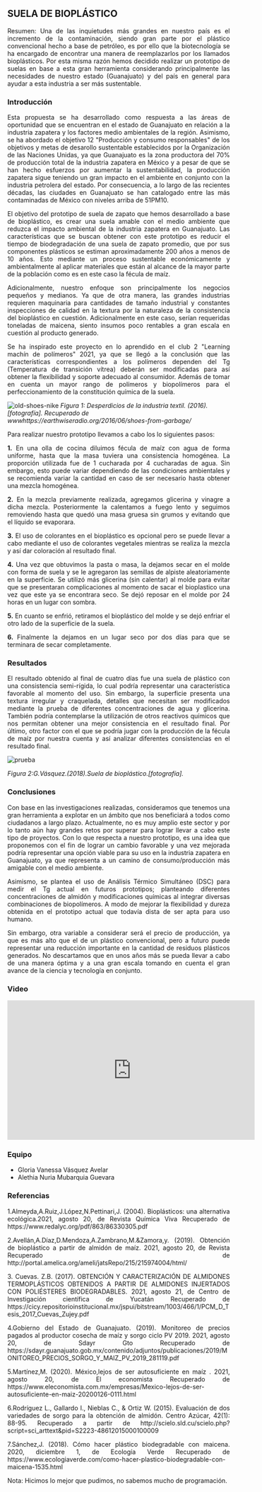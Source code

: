 ## SUELA DE BIOPLÁSTICO

<p align="justify">
Resumen: Una de las inquietudes más grandes en nuestro país es el incremento de la contaminación, siendo gran parte por el plástico convencional hecho a base de petróleo, es por ello que la biotecnología se ha encargado de encontrar una manera de reemplazarlos por los llamados bioplásticos. Por esta misma razón hemos decidido realizar un prototipo de suelas en base a esta gran herramienta considerando principalmente las necesidades de nuestro estado (Guanajuato) y del país en general para ayudar a esta industria a ser más sustentable.
</p>

### Introducción

<p align="justify">
Esta propuesta se ha desarrollado como respuesta a las áreas de oportunidad que se encuentran en el estado de Guanajuato en relación a la industria zapatera y los factores medio ambientales de la región. Asimismo, se ha abordado el objetivo 12 "Producción y consumo responsables" de los objetivos y metas de desarollo sustentable establecidos por la Organización de las Naciones Unidas, ya que Guanajuato es la zona productora del 70% de producción total de la industria zapatera en  México y a pesar de que se han hecho esfuerzos por aumentar la sustentabilidad, la producción zapatera sigue teniendo un gran impacto en el ambiente en conjunto con la industria petrolera del estado. Por consecuencia, a lo largo de las recientes décadas,  las ciudades en Guanajuato se han catalogado entre las más contaminadas de México con niveles arriba de 51PM10. 
</p>

<p align="justify">
El objetivo del prototipo de suela de zapato que hemos desarrollado a base de bioplástico, es crear una suela amable con el medio ambiente que reduzca el impacto ambiental de la industria zapatera en Guanajuato. Las características que se buscan obtener con este prototipo es reducir el tiempo de biodegradación de una suela de zapato promedio, que por sus componentes plásticos se estiman aproximadamente 200 años a menos de 10 años. Esto mediante un proceso sustentable económicamente y ambientalmente al aplicar materiales que están al alcance de la mayor parte de la población como es en este caso la fécula de maíz. 
</p>
 
<p align="justify">
Adicionalmente, nuestro enfoque son principalmente los negocios pequeños y medianos. Ya que de otra manera, las grandes industrias requieren maquinaria para cantidades de tamaño industrial y constantes inspecciones de calidad en la textura por la naturaleza de la consistencia del bioplástico en cuestión. Adicionalmente en este caso, serían requeridas toneladas de maicena, siento insumos poco rentables a gran escala en cuestión al producto generado.  
</p>

<p align="justify">
Se ha inspirado este proyecto en lo aprendido en el club 2 "Learning machín de polímeros" 2021, ya que se llegó a la conclusión que las características correspondientes a los polímeros dependen del Tg (Temperatura de transición vítrea) deberán ser modificadas para así obtener la flexibilidad y soporte adecuado al consumidor. Además de tomar en cuenta un mayor rango de polímeros y biopolímeros para el perfeccionamiento de la constitución química de la suela.
</p>
 
 ![old-shoes-nike](https://user-images.githubusercontent.com/89149133/130328649-9ce9625f-a031-4ee6-a889-ef9033ef59c8.jpg)
_Figura 1: Desperdicios de la industria textil. (2016). [fotografía].  Recuperado de wwwhttps://earthwiseradio.org/2016/06/shoes-from-garbage/_


Para realizar nuestro prototipo llevamos a cabo los lo siguientes pasos:

<p align="justify">
<b>1.</b> En una olla de cocina diluimos fécula de maíz con agua de forma uniforme, hasta que la masa tuviera una consistencia homogénea. La proporción utilizada fue de 1 cucharada por 4 cucharadas de agua. Sin embargo, esto puede variar dependiendo de las condiciones ambientales y se recomienda variar la cantidad en caso de ser necesario hasta obtener una mezcla homogénea.   
</p>

<p align="justify">
<b>2.</b> En la mezcla previamente realizada, agregamos glicerina y vinagre a dicha mezcla.  Posteriormente la calentamos a fuego lento y seguimos removiendo hasta que quedó una masa gruesa sin grumos y evitando que el líquido se evaporara.
</p>

<p align="justify">
<b>3.</b> El uso de colorantes en el bioplástico es opcional pero se puede llevar a cabo mediante el uso de colorantes vegetales mientras se realiza la mezcla y así dar coloración al resultado final.
 </p>
 
 
<p align="justify">
<b>4.</b> Una vez que obtuvimos la pasta o masa, la dejamos secar en el molde con forma de suela y se le agregaron las semillas de alpiste aleatoriamente en la superficie. Se utilizó más glicerina (sin calentar) al molde para evitar que se presentaran complicaciones al momento de sacar el bioplastico una vez que este ya se encontrara seco. Se dejó reposar en el molde por 24 horas en un lugar con sombra.
 </p>
 
 <p align="justify">
<b>5.</b> En cuanto se enfrió, retiramos el bioplástico del molde y se dejó enfriar el otro lado de la superficie de la suela.
 </p>
 
<p align="justify">
<b>6.</b> Finalmente la dejamos en un lugar seco por dos días para que se terminara de secar completamente.
 
</p>
 
### Resultados

<p align="justify">
El resultado obtenido al final de cuatro días fue una suela de plástico con una consistencia semi-rígida, lo cual podría representar una característica favorable al momento del uso. Sin embargo, la superficie presenta una textura irregular y craquelada, detalles que necesitan ser modificados mediante la prueba de diferentes concentraciones de agua y glicerina. También podría contemplarse la utilización de otros reactivos químicos que nos permitan obtener una mejor consistencia en el resultado final.  Por último, otro factor con el que se podría jugar con la producción de la fécula de maíz por nuestra cuenta y así analizar diferentes consistencias en el resultado final. 

</p>
 
![prueba](https://user-images.githubusercontent.com/89149133/130329061-9318b2f8-f8d0-464c-bc24-05bd18f0489c.jpeg)

_Figura 2:G.Vásquez.(2018).Suela de bioplástico.[fotografía]._
 

 
### Conclusiones

<p align="justify">
Con base en las investigaciones realizadas, consideramos que tenemos una gran herramienta a explotar en un ámbito que nos beneficiará a todos como ciudadanos a largo plazo. Actualmente, no es muy amplio este sector y por lo tanto aún hay grandes retos por superar para lograr llevar a cabo este tipo de proyectos. Con lo que respecta a nuestro prototipo, es una idea que proponemos con el fin de lograr un cambio favorable y una vez mejorada podría representar una opción viable para su uso en la industria zapatera en Guanajuato, ya que representa a un camino de consumo/producción más amigable con el medio ambiente. 
</p>

<p align="justify">
Asimismo, se plantea el uso de Análisis Térmico Simultáneo (DSC) para medir el Tg actual en futuros prototipos; planteando diferentes concentraciones de almidón y modificaciones químicas al integrar diversas combinaciones de biopolímeros. A modo de mejorar la flexibilidad y dureza obtenida en el prototipo actual que todavía dista de ser apta para uso humano.  
 </p>
 
 <p align="justify">
Sin embargo, otra variable a considerar será el precio de producción, ya que es más alto que el de un plástico convencional, pero a futuro puede representar una reducción importante en la cantidad de residuos plásticos generados. No descartamos que en unos años más se pueda llevar a cabo de una manera óptima y a una gran escala tomando en cuenta el gran avance de la ciencia y tecnología en conjunto.
</p>
 
### Video

 <iframe width="560" height="315" src="https://www.youtube.com/embed/AZAKMsvn9Vg" title="YouTube video player" frameborder="0" allow="accelerometer; autoplay; clipboard-write; encrypted-media; gyroscope; picture-in-picture" allowfullscreen></iframe>
 
 
### Equipo

* Gloria Vanessa Vásquez Avelar
* Alethia Nuria Mubarquia Guevara

### Referencias
<p align="justify">
1.Almeyda,A.Ruiz,J.López,N.Pettinari,J. (2004). Bioplásticos: una alternativa ecológica.2021, agosto 20, de Revista Química Viva Recuperado de https://www.redalyc.org/pdf/863/86330305.pdf
</p>
<p align="justify">
2.Avellán,A.Díaz,D.Mendoza,A.Zambrano,M.&Zamora,y. (2019). Obtención de bioplástico a partir de almidón de maíz. 2021, agosto 20, de Revista Recuperado de http://portal.amelica.org/ameli/jatsRepo/215/215974004/html/
 </p>
 <p align="justify">
3. Cuevas. Z.B. (2017). OBTENCIÓN Y CARACTERIZACIÓN DE ALMIDONES TERMOPLÁSTICOS OBTENIDOS A PARTIR DE ALMIDONES INJERTADOS CON POLIÉSTERES BIODEGRADABLES. 2021, agosto 21, de Centro de Investigación científica de Yucatán Recuperado de https://cicy.repositorioinstitucional.mx/jspui/bitstream/1003/466/1/PCM_D_Tesis_2017_Cuevas_Zujey.pdf
</p>
<p align="justify">
4.Gobierno del Estado de Guanajuato. (2019). Monitoreo de precios pagados al productor cosecha de maíz y sorgo ciclo PV 2019. 2021, agosto 20, de Sdayr Gto Recuperado de https://sdayr.guanajuato.gob.mx/contenido/adjuntos/publicaciones/2019/MONITOREO_PRECIOS_SORGO_Y_MAIZ_PV_2019_281119.pdf
</p>
<p align="justify">
5.Martínez,M. (2020). México,lejos de ser autosuficiente en maíz . 2021, agosto 20, de El economista Recuperado de https://www.eleconomista.com.mx/empresas/Mexico-lejos-de-ser-autosuficiente-en-maiz-20200126-0111.html
</p>
<p align="justify">
6.Rodríguez L., Gallardo I., Nieblas C., & Ortiz W. (2015). Evaluación de dos variedades de sorgo para la obtención de almidón. Centro Azúcar, 42(1): 88-95. 
Recuperado a partir de http://scielo.sld.cu/scielo.php?script=sci_arttext&pid=S2223-48612015000100009
</p>
<p align="justify">
7.Sánchez,J. (2018). Cómo hacer plástico biodegradable con maicena. 2020, diciembre 1, de Ecología Verde Recuperado de https://www.ecologiaverde.com/como-hacer-plastico-biodegradable-con-maicena-1535.html
</p>

Nota: Hicimos lo mejor que pudimos, no sabemos mucho de programación.

